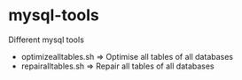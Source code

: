 mysql-tools
===========

Different mysql tools


- optimizealltables.sh		=> Optimise all tables of all databases
- repairalltables.sh		=> Repair all tables of all databases